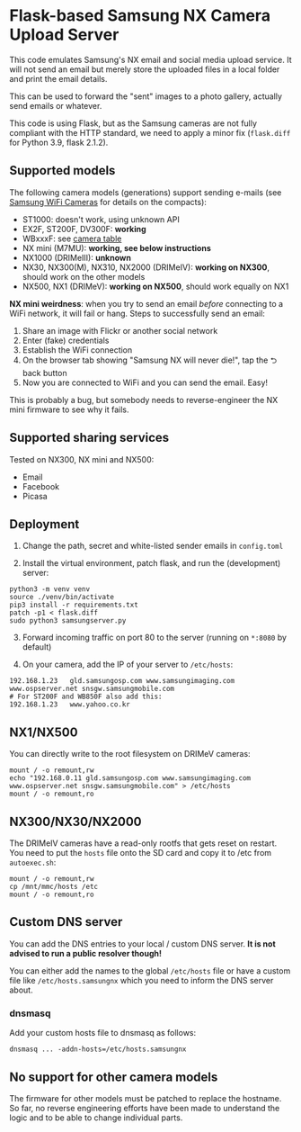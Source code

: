 # Flask-based Samsung NX Camera Upload Server

This code emulates Samsung's NX email and social media upload service. It will
not send an email but merely store the uploaded files in a local folder and
print the email details.

This can be used to forward the "sent" images to a photo gallery, actually send
emails or whatever.

This code is using Flask, but as the Samsung cameras are not fully compliant
with the HTTP standard, we need to apply a minor fix (`flask.diff` for Python
3.9, flask 2.1.2).

## Supported models

The following camera models (generations) support sending e-mails (see
[Samsung WiFi Cameras](https://op-co.de/blog/posts/samsung_wifi_cameras/) for
details on the compacts):

- ST1000: doesn't work, using unknown API
- EX2F, ST200F, DV300F: **working**
- WBxxxF: see [camera table](https://op-co.de/blog/posts/samsung_wifi_cameras/#index2h2)
- NX mini (M7MU): **working, see below instructions**
- NX1000 (DRIMeIII): **unknown**
- NX30, NX300(M), NX310, NX2000 (DRIMeIV): **working on NX300**, should work on the other models
- NX500, NX1 (DRIMeV): **working on NX500**, should work equally on NX1

**NX mini weirdness**: when you try to send an email _before_ connecting to a
WiFi network, it will fail or hang. Steps to successfully send an email:

1. Share an image with Flickr or another social network
2. Enter (fake) credentials
3. Establish the WiFi connection
4. On the browser tab showing "Samsung NX will never die!", tap the ⮌ back button
5. Now you are connected to WiFi and you can send the email. Easy!

This is probably a bug, but somebody needs to reverse-engineer the NX mini
firmware to see why it fails.

## Supported sharing services

Tested on NX300, NX mini and NX500:
- Email
- Facebook
- Picasa

## Deployment

1. Change the path, secret and white-listed sender emails in `config.toml`

1. Install the virtual environment, patch flask, and run the (development) server:

```
python3 -m venv venv
source ./venv/bin/activate
pip3 install -r requirements.txt
patch -p1 < flask.diff
sudo python3 samsungserver.py
```

3. Forward incoming traffic on port 80 to the server (running on `*:8080` by
   default)

4. On your camera, add the IP of your server to `/etc/hosts`:

```
192.168.1.23   gld.samsungosp.com www.samsungimaging.com www.ospserver.net snsgw.samsungmobile.com
# For ST200F and WB850F also add this:
192.168.1.23   www.yahoo.co.kr

```

## NX1/NX500

You can directly write to the root filesystem on DRIMeV cameras:

```
mount / -o remount,rw
echo "192.168.0.11 gld.samsungosp.com www.samsungimaging.com www.ospserver.net snsgw.samsungmobile.com" > /etc/hosts
mount / -o remount,ro
```

## NX300/NX30/NX2000

The DRIMeIV cameras have a read-only rootfs that gets reset on restart. You need to put the `hosts` file onto the SD card and copy it to /etc from `autoexec.sh`:

```
mount / -o remount,rw
cp /mnt/mmc/hosts /etc
mount / -o remount,ro
```

## Custom DNS server

You can add the DNS entries to your local / custom DNS server. **It is not
advised to run a public resolver though!**

You can either add the names to the global `/etc/hosts` file or have a custom
file like `/etc/hosts.samsungnx` which you need to inform the DNS server about.

### dnsmasq

Add your custom hosts file to dnsmasq as follows:

`dnsmasq ... -addn-hosts=/etc/hosts.samsungnx`

## No support for other camera models

The firmware for other models must be patched to replace the hostname. So far,
no reverse engineering efforts have been made to understand the logic and to
be able to change individual parts.
